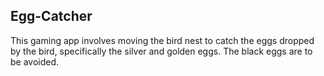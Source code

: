 ## Egg-Catcher
This gaming app involves moving the bird nest to catch the eggs dropped by the bird, specifically the silver and golden eggs. The black eggs are to be avoided. 
